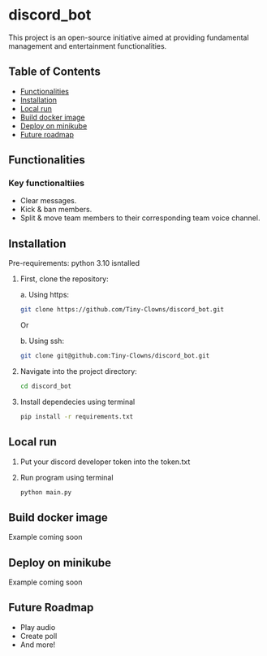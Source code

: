 # discord_bot

This project is an open-source initiative aimed at providing fundamental management and entertainment functionalities. 


## Table of Contents
- [Functionalities](#functionalities)
- [Installation](#installation)
- [Local run](#local-run)
- [Build docker image](#build-docker-image)
- [Deploy on minikube](#deploy-on-minikube)
- [Future roadmap](#future-roadmap)

## Functionalities

### Key functionaltiies
- Clear messages.
- Kick & ban members.
- Split & move team members to their corresponding team voice channel.


## Installation

Pre-requirements: python 3.10 isntalled

1. First, clone the repository:

    a. Using https:

    ```bash
    git clone https://github.com/Tiny-Clowns/discord_bot.git
    ```

    Or 

    b. Using ssh:
    ```bash
    git clone git@github.com:Tiny-Clowns/discord_bot.git
    ```


2. Navigate into the project directory:

    ```bash
    cd discord_bot
    ```


3. Install dependecies using terminal

    ```bash
    pip install -r requirements.txt
    ```


## Local run

1. Put your discord developer token into the token.txt

2. Run program using terminal

    ```bash
    python main.py
    ```
    

## Build docker image
Example coming soon


## Deploy on minikube
Example coming soon

## Future Roadmap
- Play audio
- Create poll
- And more!